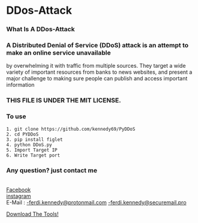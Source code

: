 # DDos-Attack 
### What Is A DDos-Attack

### A Distributed Denial of Service (DDoS) attack is an attempt to make an online service unavailable 
by overwhelming it with traffic from multiple sources. They target a wide variety of important resources
from banks to news websites, and present a major challenge to making sure people can publish and access important information

### THIS FILE IS UNDER THE MIT LICENSE.

### To use
``` 
1. git clone https://github.com/kennedy69/PyDDoS
2. cd PYDDoS
3. pip install figlet
4. python DDoS.py
5. Import Target IP
6. Write Target port
```


### Any question? just contact me
<br><a href="https://facebook.com/KENNEDYBYTE">Facebook</a>
<br><a href="https://instagram.com/frdy_an">instagram</a>
<br>E-Mail   : -ferdi.kennedy@protonmail.com
               -ferdi.kennedy@securemail.pro


<a href="https://github.com/kennedy69/PyDDoS/archive/master.zip">Download The Tools!</a>
